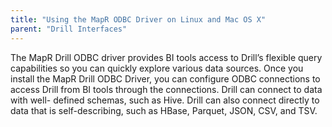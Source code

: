 ```yaml
---
title: "Using the MapR ODBC Driver on Linux and Mac OS X"
parent: "Drill Interfaces"
---
```

The MapR Drill ODBC driver provides BI tools access to Drill’s flexible query
capabilities so you can quickly explore various data sources. Once you install
the MapR Drill ODBC Driver, you can configure ODBC connections to access Drill
from BI tools through the connections. Drill can connect to data with well-
defined schemas, such as Hive. Drill can also connect directly to data that is
self-describing, such as HBase, Parquet, JSON, CSV, and TSV.



